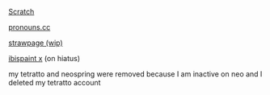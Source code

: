 [Scratch](https://scratch.mit.edu/users/redzzartz/)

[pronouns.cc](https://pronouns.cc/@.RRRocketz)

[strawpage (wip)](https://machinedetonation.straw.page)

[ibispaint x](https://ibispaint.com/artist4/2057983945473611/?type=illust&sort=new) (on hiatus)

my tetratto and neospring were removed because I am inactive on neo and I deleted my tetratto account
